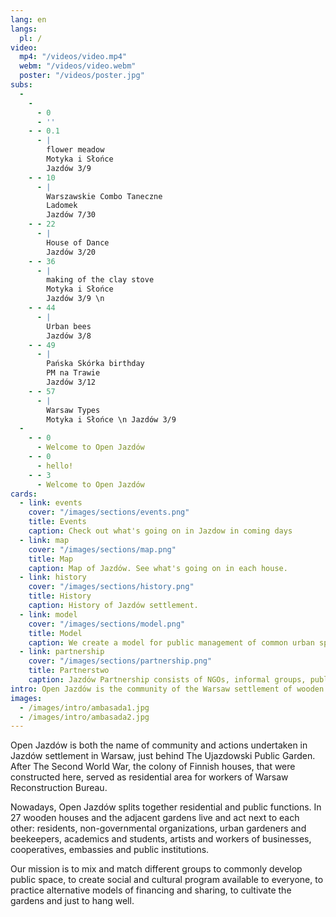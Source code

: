 ```yaml
---
lang: en
langs:
  pl: /
video:
  mp4: "/videos/video.mp4"
  webm: "/videos/video.webm"
  poster: "/videos/poster.jpg"
subs:
  -
    - 
      - 0
      - ''
    - - 0.1
      - |
        flower meadow
        Motyka i Słońce
        Jazdów 3/9
    - - 10
      - |
        Warszawskie Combo Taneczne
        Ladomek
        Jazdów 7/30
    - - 22
      - |
        House of Dance
        Jazdów 3/20
    - - 36
      - |
        making of the clay stove
        Motyka i Słońce
        Jazdów 3/9 \n
    - - 44
      - |
        Urban bees
        Jazdów 3/8
    - - 49
      - |
        Pańska Skórka birthday
        PM na Trawie
        Jazdów 3/12
    - - 57
      - |
        Warsaw Types
        Motyka i Słońce \n Jazdów 3/9
  -
    - - 0
      - Welcome to Open Jazdów
    - - 0
      - hello!
    - - 3
      - Welcome to Open Jazdów
cards:
  - link: events
    cover: "/images/sections/events.png"
    title: Events
    caption: Check out what's going on in Jazdow in coming days
  - link: map
    cover: "/images/sections/map.png"
    title: Map
    caption: Map of Jazdów. See what's going on in each house.
  - link: history
    cover: "/images/sections/history.png"
    title: History
    caption: History of Jazdów settlement.
  - link: model
    cover: "/images/sections/model.png"
    title: Model
    caption: We create a model for public management of common urban space.
  - link: partnership
    cover: "/images/sections/partnership.png"
    title: Partnerstwo
    caption: Jazdów Partnership consists of NGOs, informal groups, public institutions and private persons.
intro: Open Jazdów is the community of the Warsaw settlement of wooden Finnish houses, offering a social, cultural and ecological public program.
images:
  - /images/intro/ambasada1.jpg
  - /images/intro/ambasada2.jpg
---
```


Open Jazdów is both the name of community and actions undertaken in Jazdów settlement in Warsaw, just behind The Ujazdowski Public Garden. After The Second World War, the colony of Finnish houses, that were constructed here, served as residential area for workers of Warsaw Reconstruction Bureau. 

Nowadays, Open Jazdów splits together residential and public functions. In 27 wooden houses and the adjacent gardens live and act next to each other: residents, non-governmental organizations, urban gardeners and beekeepers, academics and students, artists and workers of businesses, cooperatives, embassies and public institutions.

Our mission is to mix and match different groups to commonly develop public space, to create social and cultural program available to everyone, to practice alternative models of financing and sharing, to cultivate the gardens and just to hang well. 
